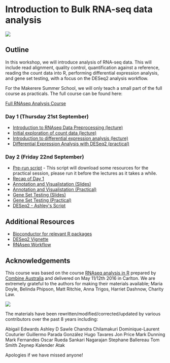 # Introduction to Bulk RNA-seq data analysis

![](images/CRUK_Cambridge_Institute.png)

## Outline

In this workshop, we will introduce analysis of RNA-seq data. This will
include read alignment, quality control, quantification against a reference,
reading the count data into R, performing differential expression analysis, and
gene set testing, with a focus on the DESeq2 analysis workflow. 

For the Makerere Summer School, we will only teach a small part of the full course
as practicals. The full course can be found here:

[Full RNAseq Analysis Course](Full_Course_Index.md)

### Day 1 (Thursday 21st September)

* [Introduction to RNAseq Data Preprocessing (lecture)](Makerere_Course_Materials/01_Introduction.html)
* [Initial exploration of count data (lecture)](Makerere_Course_Materials/02_DataExploration.html)
* [Introduction to differential expression analysis (lecture)](Makerere_Course_Materials/03_Introduction_to_DGE_Analysis_in_R.html)
* [Differential Expression Analysis with DESeq2 (practical)](Makerere_Course_Materials/04_DE_analysis_with_DESeq2.html)

### Day 2 (Friday 22nd September)

* [Pre-run script](Makerere_Course_Materials/06_pre_run.R) - This script will download some resources for the practical session, please run it before the lectures as it takes a while.
* [Recap of Day 1](Makerere_Course_Materials/Day2_Recap.html)
* [Annotation and Visualistation (Slides)](Makerere_Course_Materials/05_Annotation_and_Visualisation.Slides.html)
* [Annotation and Visualistation (Practical)](Makerere_Course_Materials/05_Annotation_and_Visualisation.html)
* [Gene Set Testing (Slides)](Makerere_Course_Materials/06_Gene_set_testing_introduction.html)
* [Gene Set Testing (Practical)](Makerere_Course_Materials/06_Gene_set_testing.html)
* [DESeq2 - Ashley's Script](Makerere_Course_Materials/DESeq2_script.R)

## Additional Resources

* [Bioconductor for relevant R packages](https://bioconductor.org/)
* [DESeq2 Vignette](https://bioconductor.org/packages/release/bioc/vignettes/DESeq2/inst/doc/DESeq2.html)  
* [RNAseq Workflow](http://master.bioconductor.org/packages/release/workflows/vignettes/rnaseqGene/inst/doc/rnaseqGene.html)  

## Acknowledgements

This course was based on the course [RNAseq analysis in
R](http://combine-australia.github.io/2016-05-11-RNAseq/) prepared by [Combine
Australia](https://combine.org.au/) and delivered on May 11/12th 2016 in
Carlton. We are extremely grateful to the authors for making their materials
available; Maria Doyle, Belinda Phipson, Matt Ritchie, Anna Trigos, Harriet
Dashnow, Charity Law.

![](Bulk_RNAseq_Course_Base/images/combine_banner_small.png)

The materials have been rewritten/modified/corrected/updated by various
contributors over the past 8 years including:

Abigail Edwards
Ashley D Sawle
Chandra Chilamakuri
Dominique-Laurent Couturier
Guillermo Parada González
Hugo Tavares
Jon Price
Mark Dunning
Mark Fernandes
Oscar Rueda
Sankari Nagarajan
Stephane Ballereau
Tom Smith
Zeynep Kalender Atak

Apologies if we have missed anyone!
